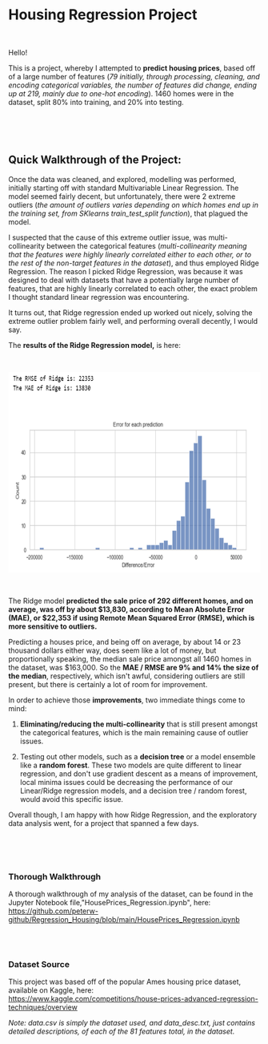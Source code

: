 # Housing Regression Project

<br>

Hello! 

This is a project, whereby I attempted to **predict housing prices**, based off of a large number of features (*79 initially, through processing, cleaning, and encoding categorical variables, the number of features did change, ending up at 219, mainly due to one-hot encoding*). 1460 homes were in the dataset, split 80% into training, and 20% into testing.

<br>
<br>
<br>

## Quick Walkthrough of the Project:

Once the data was cleaned, and explored, modelling was performed, initially starting off with standard Multivariable Linear Regression. The model seemed fairly decent, but unfortunately, there were 2 extreme outliers (*the amount of outliers varies depending on which homes end up in the training set, from SKlearns train_test_split function*), that plagued the model. 

I suspected that the cause of this extreme outlier issue, was multi-collinearity between the categorical features (*multi-collinearity meaning that the features were highly linearly correlated either to each other, or to the rest of the non-target features in the dataset*), and thus employed Ridge Regression. The reason I picked Ridge Regression,  was because it was designed to deal with datasets that have a potentially large number of features, that are highly linearly correlated to each other, the exact problem I thought standard linear regression was encountering.

It turns out, that Ridge regression ended up worked out nicely, solving the extreme outlier problem fairly well, and performing overall decently, I would say. 

The **results of the Ridge Regression model,** is here:

<br>

[<img alt="Ridge Regression Performance" width="700" height=400 src="./images/RidgeResults.PNG" />]()

<br>

The Ridge model **predicted the sale price of 292 different homes, and on average, was off by about $13,830, according to Mean Absolute Error (MAE), or $22,353 if using Remote Mean Squared Error (RMSE), which is more sensitive to outliers.**

Predicting a houses price, and being off on average, by about 14 or 23 thousand dollars either way, does seem like a lot of money, but proportionally speaking, the median sale price amongst all 1460 homes in the dataset, was $163,000. So the **MAE / RMSE are 9% and 14% the size of the median**, respectively, which isn't awful, considering outliers are still present, but there is certainly a lot of room for improvement. 

In order to achieve those **improvements**, two immediate things come to mind:

1. **Eliminating/reducing the multi-collinearity** that is still present amongst the categorical features, which is the main remaining cause of outlier issues.

2. Testing out other models, such as a **decision tree** or a model ensemble like a **random forest**. These two models are quite different to linear regression, and don't use gradient descent as a means of improvement, local minima issues could be decreasing the performance of our Linear/Ridge regression models, and a decision tree / random forest, would avoid this specific issue.

Overall though, I am happy with how Ridge Regression, and the exploratory data analysis went, for a project that spanned a few days.

<br>
<br>
<br>



### Thorough Walkthrough
A thorough walkthrough of my analysis of the dataset, can be found in the Jupyter Notebook file,"HousePrices_Regression.ipynb", here: <br />
https://github.com/peterw-github/Regression_Housing/blob/main/HousePrices_Regression.ipynb 

<br>
<br>

### Dataset Source
This project was based off of the popular Ames housing price dataset, available on Kaggle, here:  
https://www.kaggle.com/competitions/house-prices-advanced-regression-techniques/overview

*Note: data.csv is simply the dataset used, and data_desc.txt, just contains detailed descriptions, of each of the 81 features total, in the dataset.*




